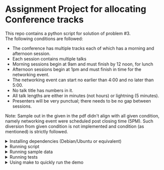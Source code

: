 # Assignment Project for allocating Conference tracks

This repo contains a python script for solution of problem #3.<br>
The following conditions are followed:
<ul>
  <li>The conference has multiple tracks each of which has a morning and afternoon
session.</li>
  <li>Each session contains multiple talks</li>
  <li>Morning sessions begin at 9am and must finish by 12 noon, for lunch</li>
  <li>Afternoon sessions begin at 1pm and must finish in time for the networking
event.</li>
  <li>The networking event can start no earlier than 4:00 and no later than 5:00.</li>
  <li>No talk title has numbers in it.</li>
  <li>All talk lengths are either in minutes (not hours) or lightning (5 minutes).</li>
  <li>Presenters will be very punctual; there needs to be no gap between sessions.</li>
</ul>

<p>
Note: Sample out in the given in the pdf didn't align with all given condition, namely
networking event were scheduled post closing time (5PM). Such diversion from given condition is not
implemented and condition (as mentioned) is strictly followed.
</p>
<details><summary>Installing dependencies (Debian/Ubuntu or equivalent)</summary>
<p>
<ol>
<li> Download and install python3 from <https://www.python.org/downloads/> . </li>
<li> Create a virtual environment. </li>

```
python3 -m venv venv
```

Note: You may need to install `python3-venv` in some distros

<li> Activate virtual environment. </li>

```
source venv/bin/activate
````

<li> Install Python dependencies. </li>

```
pip install -r requirement.txt
```

</ol>
</p>
</details>

<details><summary>Running script</summary>
<p>
<ol>
<li> Ensure that you are in virtualenv. </li>
<li> Run following command: </li>

```
python3 generate_plan.py <path_to_json_data>
```

</ol>
</p>
</details>

<details><summary>Running sample data</summary>
<p>
1. Ensure that you are in virtualenv
2. Run following command:

```
python3 generate_plan.py sample_data/sample1.json
```

Choose different sample files: sample1.jsom, sample2.json, sample3.json
or create your own using these files.

</p>
</details>

<details><summary>Running tests</summary>
<p>
<ol>
<li> Ensure that you are in virtual environment. </li>
<li> Run all tests: </li>

```
pytest
```

<li> Get coverage report: </li>

```
pytest --cov=conference-planner
```

</ol>

</p>
</details>

<details><summary>Using make to quickly run the demo</summary>
<p>
<ol>
<li> Install make. </li>

```
sudo apt install make
```

<li> Run make command to get sample result. </li>

```
make
```

<li> Run make test to run tests. </li>

```
make test
```

<li> Run make cov to get coverage report. </li>

```
make cov
```

</old>
Note: #3 and #4 create temperatory virtual environment. <br>
If test fails then these environment are manually needed to be cleaned up.
</p>
</details>
